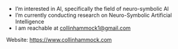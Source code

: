 - I’m interested in AI, specifically the field of neuro-symbolic AI
- I’m currently conducting research on Neuro-Symbolic Artificial Intelligence
- I am reachable at collinhammock1@gmail.com


Website: https://www.collinhammock.com
